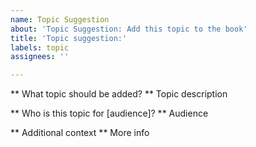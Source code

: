 ```yaml
---
name: Topic Suggestion
about: 'Topic Suggestion: Add this topic to the book'
title: 'Topic suggestion:'
labels: topic
assignees: ''

---
```


** What topic should be added? **
Topic description

** Who is this topic for [audience]? **
Audience

** Additional context **
More info
